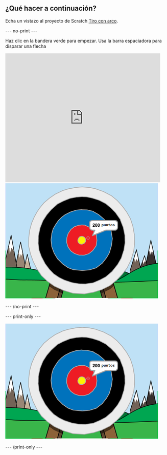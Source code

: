 ## ¿Qué hacer a continuación?

Echa un vistazo al proyecto de Scratch [Tiro con arco](https://projects.raspberrypi.org/en/projects/archery).

--- no-print ---

Haz clic en la bandera verde para empezar. Usa la barra espaciadora para disparar una flecha

<div class="scratch-preview">
  <iframe allowtransparency="true" width="485" height="402" src="https://scratch.mit.edu/projects/embed/114760038/?autostart=false" frameborder="0" scrolling="no"></iframe>
  <img src="images/archery-final.png">
</div>

--- /no-print ---

--- print-only ---

![proyecto completo](images/archery-final.png)

--- /print-only ---
